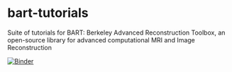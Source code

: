 # bart-tutorials
Suite of tutorials for BART: Berkeley Advanced Reconstruction Toolbox, an open-source library for advanced computational MRI and Image Reconstruction

[![Binder](https://mybinder.org/badge_logo.svg)](https://mybinder.org/v2/gh/malits/bart-tutorials/master)

